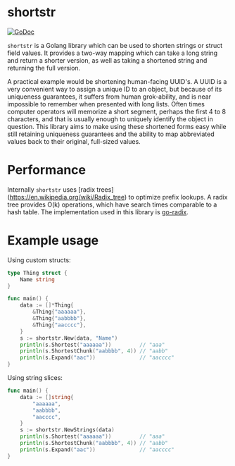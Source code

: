 shortstr
========

[![GoDoc](https://godoc.org/github.com/ryanuber/shortstr?status.svg)](https://godoc.org/github.com/ryanuber/shortstr)

`shortstr` is a Golang library which can be used to shorten strings or struct
field values. It provides a two-way mapping which can take a long string and
return a shorter version, as well as taking a shortened string and returning
the full version.

A practical example would be shortening human-facing UUID's. A UUID is a very
convenient way to assign a unique ID to an object, but because of its uniqueness
guarantees, it suffers from human grok-ability, and is near impossible to
remember when presented with long lists. Often times computer operators will
memorize a short segment, perhaps the first 4 to 8 characters, and that is
usually enough to uniquely identify the object in question. This library aims to
make using these shortened forms easy while still retaining uniqueness
guarantees and the ability to map abbreviated values back to their original,
full-sized values.

Performance
===========

Internally `shortstr` uses [radix trees]
(https://en.wikipedia.org/wiki/Radix_tree) to optimize prefix lookups. A radix
tree provides O(k) operations, which have search times comparable to a hash
table. The implementation used in this library is
[go-radix](https://github.com/armon/go-radix).

Example usage
=============

Using custom structs:

```go
type Thing struct {
    Name string
}

func main() {
    data := []*Thing{
        &Thing{"aaaaaa"},
        &Thing{"aabbbb"},
        &Thing{"aacccc"},
    }
    s := shortstr.New(data, "Name")
    println(s.Shortest("aaaaaa"))         // "aaa"
    println(s.ShortestChunk("aabbbb", 4)) // "aabb"
    println(s.Expand("aac"))              // "aacccc"
}
```

Using string slices:

```go
func main() {
    data := []string{
        "aaaaaa",
        "aabbbb",
        "aacccc",
    }
    s := shortstr.NewStrings(data)
    println(s.Shortest("aaaaaa"))         // "aaa"
    println(s.ShortestChunk("aabbbb", 4)) // "aabb"
    println(s.Expand("aac"))              // "aacccc"
}
```
